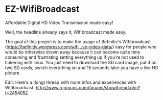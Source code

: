 # EZ-WifiBroadcast
Affordable Digital HD Video Transmission made easy!

Well, the headline already says it, Wifibroadcast made easy.

The goal of this project is to make the usage of Befinitiv's Wifibroadcast (https://befinitiv.wordpress.com/wifi...ve-video-data/) easy for people who would be otherwise drawn away because it can become quite time consuming and frustrating setting everything up if you're not used to tinkering with linux. You just need to download the SD card image, put it on two SD cards, switch everything on and 15 seconds later you have a live HD picture.

Edit: Here's a (long) thread with more infos and experiences with Wifibroadcast:
http://www.rcgroups.com/forums/showthread.php?t=2454052
